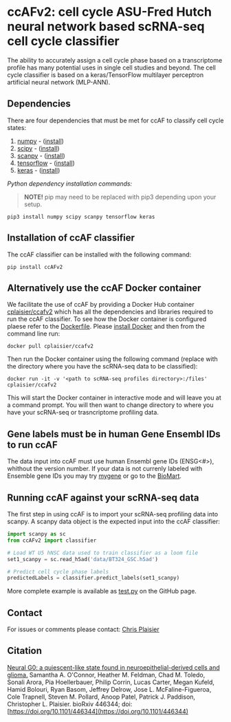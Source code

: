 # ccAFv2:  cell cycle ASU-Fred Hutch neural network based scRNA-seq cell cycle classifier
The ability to accurately assign a cell cycle phase based on a transcriptome profile has many potential uses in single cell studies and beyond. The cell cycle classifier is based on a keras/TensorFlow multilayer perceptron artificial neural network (MLP-ANN).

## Dependencies
There are four dependencies that must be met for ccAF to classify cell cycle states:
1. [numpy](https://numpy.org/) - ([install](https://numpy.org/install/))
2. [scipy](https://www.scipy.org/index.html) - ([install](https://www.scipy.org/install.html))
3. [scanpy](https://scanpy.readthedocs.io/en/latest/) - ([install](https://scanpy.readthedocs.io/en/latest/installation.html))
4. [tensorflow](https://www.tensorflow.org/) - ([install](https://www.tensorflow.org/install))
5. [keras](https://keras.io/) - ([install](https://keras.io/getting_started/))

*Python dependency installation commands:*
> **NOTE!**  pip may need to be replaced with pip3 depending upon your setup.

```shell
pip3 install numpy scipy scanpy tensorflow keras
```

## Installation of ccAF classifier
The ccAF classifier can be installed with the following command:

```shell
pip install ccAFv2
```

## Alternatively use the ccAF Docker container
We facilitate the use of ccAF by providing a Docker Hub container [cplaisier/ccafv2](https://hub.docker.com/r/cplaisier/ccafv2) which has all the dependencies and libraries required to run the ccAF classifier. To see how the Docker container is configured plaese refer to the [Dockerfile](https://github.com/plaisier-lab/docker_ccafv2/blob/master/Dockerfile). Please [install Docker](https://docs.docker.com/get-docker/) and then from the command line run:

```shell
docker pull cplaisier/ccafv2
```

Then run the Docker container using the following command (replace <path to scRNA-seq profiles directory> with the directory where you have the scRNA-seq data to be classified):

```shell
docker run -it -v '<path to scRNA-seq profiles directory>:/files' cplaisier/ccafv2
```

This will start the Docker container in interactive mode and will leave you at a command prompt. You will then want to change directory to where you have your scRNA-seq or trasncriptome profiling data.

## Gene labels must be in human Gene Ensembl IDs to run ccAF
The data input into ccAF must use human Ensembl gene IDs (ENSG<#>), whithout the version number. If your data is not currenly labeled with Ensemble gene IDs you may try [mygene](https://docs.mygene.info/projects/mygene-py/en/latest/) or go to the [BioMart](http://uswest.ensembl.org/biomart/martview).
  
## Running ccAF against your scRNA-seq data
The first step in using ccAF is to import your scRNA-seq profiling data into scanpy. A scanpy data object is the expected input into the ccAF classifier:

```python
import scanpy as sc
from ccAFv2 import classifier

# Load WT U5 hNSC data used to train classifier as a loom file
set1_scanpy = sc.read_h5ad('data/BT324_GSC.h5ad')

# Predict cell cycle phase labels
predictedLabels = classifier.predict_labels(set1_scanpy)
```

More complete example is available as [test.py](https://github.com/plaisier-lab/ccAFv2/blob/master/tests/test.py) on the GitHub page.

## Contact
For issues or comments please contact:  [Chris Plaisier](mailto:plaisier@asu.edu)

## Citation
[Neural G0: a quiescent-like state found in neuroepithelial-derived cells and glioma.](https://doi.org/10.1101/446344) Samantha A. O'Connor, Heather M. Feldman, Chad M. Toledo, Sonali Arora, Pia Hoellerbauer, Philip Corrin, Lucas Carter, Megan Kufeld, Hamid Bolouri, Ryan Basom, Jeffrey Delrow, Jose L. McFaline-Figueroa, Cole Trapnell, Steven M. Pollard, Anoop Patel, Patrick J. Paddison, Christopher L. Plaisier. bioRxiv 446344; doi: [https://doi.org/10.1101/446344](https://doi.org/10.1101/446344)

